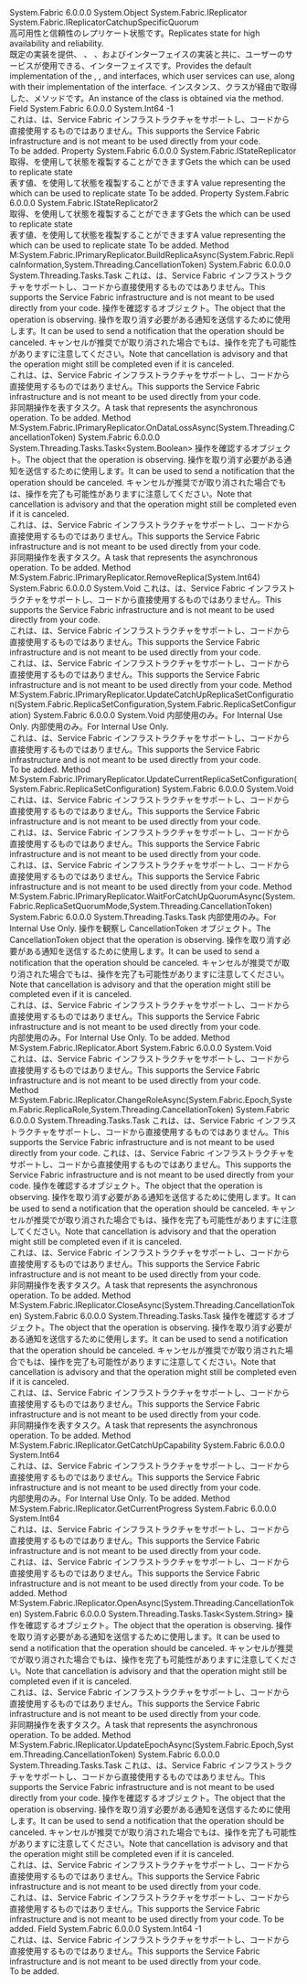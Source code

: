 <Type Name="FabricReplicator" FullName="System.Fabric.FabricReplicator">
  <TypeSignature Language="C#" Value="public sealed class FabricReplicator : System.Fabric.IReplicator, System.Fabric.IReplicatorCatchupSpecificQuorum" />
  <TypeSignature Language="ILAsm" Value=".class public auto ansi sealed beforefieldinit FabricReplicator extends System.Object implements class System.Fabric.IPrimaryReplicator, class System.Fabric.IReplicator, class System.Fabric.IReplicatorCatchupSpecificQuorum" />
  <TypeSignature Language="DocId" Value="T:System.Fabric.FabricReplicator" />
  <TypeSignature Language="VB.NET" Value="Public NotInheritable Class FabricReplicator&#xA;Implements IReplicator, IReplicatorCatchupSpecificQuorum" />
  <TypeSignature Language="F#" Value="type FabricReplicator = class&#xA;    interface IReplicator&#xA;    interface IPrimaryReplicator&#xA;    interface IReplicatorCatchupSpecificQuorum" />
  <AssemblyInfo>
    <AssemblyName>System.Fabric</AssemblyName>
    <AssemblyVersion>6.0.0.0</AssemblyVersion>
  </AssemblyInfo>
  <Base>
    <BaseTypeName>System.Object</BaseTypeName>
  </Base>
  <Interfaces>
    <Interface>
      <InterfaceName>System.Fabric.IReplicator</InterfaceName>
    </Interface>
    <Interface>
      <InterfaceName>System.Fabric.IReplicatorCatchupSpecificQuorum</InterfaceName>
    </Interface>
  </Interfaces>
  <Docs>
    <summary>
      <para><span data-ttu-id="23d70-101">高可用性と信頼性のレプリケート状態です。</span><span class="sxs-lookup"><span data-stu-id="23d70-101">Replicates state for high availability and reliability.</span></span> </para>
    </summary>
    <remarks>
      <para><span data-ttu-id="23d70-102">既定の実装を提供、 <see cref="T:System.Fabric.IStateReplicator" />、 <see cref="T:System.Fabric.IReplicator" />、および<see cref="T:System.Fabric.IPrimaryReplicator" />インターフェイスの実装と共に、ユーザーのサービスが使用できる、<see cref="T:System.Fabric.IStateProvider" />インターフェイスです。</span><span class="sxs-lookup"><span data-stu-id="23d70-102">Provides the default implementation of the <see cref="T:System.Fabric.IStateReplicator" />, <see cref="T:System.Fabric.IReplicator" />, and <see cref="T:System.Fabric.IPrimaryReplicator" /> interfaces, which user services can use, along with their implementation of the <see cref="T:System.Fabric.IStateProvider" /> interface.</span></span></para>
      <para><span data-ttu-id="23d70-103">インスタンス、<see cref="T:System.Fabric.FabricReplicator" />クラスが経由で取得した、<see cref="M:System.Fabric.IStatefulServicePartition.CreateReplicator(System.Fabric.IStateProvider,System.Fabric.ReplicatorSettings)" />メソッドです。</span><span class="sxs-lookup"><span data-stu-id="23d70-103">An instance of the <see cref="T:System.Fabric.FabricReplicator" /> class is obtained via the <see cref="M:System.Fabric.IStatefulServicePartition.CreateReplicator(System.Fabric.IStateProvider,System.Fabric.ReplicatorSettings)" /> method.</span></span></para>
    </remarks>
  </Docs>
  <Members>
    <Member MemberName="InvalidAtomicGroupId">
      <MemberSignature Language="C#" Value="public const long InvalidAtomicGroupId = -1;" />
      <MemberSignature Language="ILAsm" Value=".field public static literal int64 InvalidAtomicGroupId = (-1)" />
      <MemberSignature Language="DocId" Value="F:System.Fabric.FabricReplicator.InvalidAtomicGroupId" />
      <MemberSignature Language="VB.NET" Value="Public Const InvalidAtomicGroupId As Long  = -1" />
      <MemberSignature Language="F#" Value="val mutable InvalidAtomicGroupId : int64" Usage="System.Fabric.FabricReplicator.InvalidAtomicGroupId" />
      <MemberType>Field</MemberType>
      <AssemblyInfo>
        <AssemblyName>System.Fabric</AssemblyName>
        <AssemblyVersion>6.0.0.0</AssemblyVersion>
      </AssemblyInfo>
      <ReturnValue>
        <ReturnType>System.Int64</ReturnType>
      </ReturnValue>
      <MemberValue>-1</MemberValue>
      <Docs>
        <summary><span data-ttu-id="23d70-104">これは、は、Service Fabric インフラストラクチャをサポートし、コードから直接使用するものではありません。</span><span class="sxs-lookup"><span data-stu-id="23d70-104">This supports the Service Fabric infrastructure and is not meant to be used directly from your code.</span></span></summary>
        <remarks>To be added.</remarks>
      </Docs>
    </Member>
    <Member MemberName="StateReplicator">
      <MemberSignature Language="C#" Value="public System.Fabric.IStateReplicator StateReplicator { get; }" />
      <MemberSignature Language="ILAsm" Value=".property instance class System.Fabric.IStateReplicator StateReplicator" />
      <MemberSignature Language="DocId" Value="P:System.Fabric.FabricReplicator.StateReplicator" />
      <MemberSignature Language="VB.NET" Value="Public ReadOnly Property StateReplicator As IStateReplicator" />
      <MemberSignature Language="F#" Value="member this.StateReplicator : System.Fabric.IStateReplicator" Usage="System.Fabric.FabricReplicator.StateReplicator" />
      <MemberType>Property</MemberType>
      <AssemblyInfo>
        <AssemblyName>System.Fabric</AssemblyName>
        <AssemblyVersion>6.0.0.0</AssemblyVersion>
      </AssemblyInfo>
      <ReturnValue>
        <ReturnType>System.Fabric.IStateReplicator</ReturnType>
      </ReturnValue>
      <Docs>
        <summary>
          <para><span data-ttu-id="23d70-105">取得、<see cref="T:System.Fabric.IStateReplicator" />を使用して状態を複製することができます</span><span class="sxs-lookup"><span data-stu-id="23d70-105">Gets the <see cref="T:System.Fabric.IStateReplicator" /> which can be used to replicate state</span></span></para>
        </summary>
        <value><span data-ttu-id="23d70-106">表す値、<see cref="T:System.Fabric.IStateReplicator" />を使用して状態を複製することができます</span><span class="sxs-lookup"><span data-stu-id="23d70-106">A value representing the <see cref="T:System.Fabric.IStateReplicator" /> which can be used to replicate state</span></span></value>
        <remarks>To be added.</remarks>
      </Docs>
    </Member>
    <Member MemberName="StateReplicator2">
      <MemberSignature Language="C#" Value="public System.Fabric.IStateReplicator2 StateReplicator2 { get; }" />
      <MemberSignature Language="ILAsm" Value=".property instance class System.Fabric.IStateReplicator2 StateReplicator2" />
      <MemberSignature Language="DocId" Value="P:System.Fabric.FabricReplicator.StateReplicator2" />
      <MemberSignature Language="VB.NET" Value="Public ReadOnly Property StateReplicator2 As IStateReplicator2" />
      <MemberSignature Language="F#" Value="member this.StateReplicator2 : System.Fabric.IStateReplicator2" Usage="System.Fabric.FabricReplicator.StateReplicator2" />
      <MemberType>Property</MemberType>
      <AssemblyInfo>
        <AssemblyName>System.Fabric</AssemblyName>
        <AssemblyVersion>6.0.0.0</AssemblyVersion>
      </AssemblyInfo>
      <ReturnValue>
        <ReturnType>System.Fabric.IStateReplicator2</ReturnType>
      </ReturnValue>
      <Docs>
        <summary>
          <para><span data-ttu-id="23d70-107">取得、<see cref="T:System.Fabric.IStateReplicator2" />を使用して状態を複製することができます</span><span class="sxs-lookup"><span data-stu-id="23d70-107">Gets the <see cref="T:System.Fabric.IStateReplicator2" /> which can be used to replicate state</span></span></para>
        </summary>
        <value><span data-ttu-id="23d70-108">表す値、<see cref="T:System.Fabric.IStateReplicator2" />を使用して状態を複製することができます</span><span class="sxs-lookup"><span data-stu-id="23d70-108">A value representing the <see cref="T:System.Fabric.IStateReplicator2" /> which can be used to replicate state</span></span></value>
        <remarks>To be added.</remarks>
      </Docs>
    </Member>
    <Member MemberName="System.Fabric.IPrimaryReplicator.BuildReplicaAsync">
      <MemberSignature Language="C#" Value="System.Threading.Tasks.Task IPrimaryReplicator.BuildReplicaAsync (System.Fabric.ReplicaInformation replicaInfo, System.Threading.CancellationToken cancellationToken);" />
      <MemberSignature Language="ILAsm" Value=".method hidebysig newslot virtual instance class System.Threading.Tasks.Task System.Fabric.IPrimaryReplicator.BuildReplicaAsync(class System.Fabric.ReplicaInformation replicaInfo, valuetype System.Threading.CancellationToken cancellationToken) cil managed" />
      <MemberSignature Language="DocId" Value="M:System.Fabric.FabricReplicator.System#Fabric#IPrimaryReplicator#BuildReplicaAsync(System.Fabric.ReplicaInformation,System.Threading.CancellationToken)" />
      <MemberType>Method</MemberType>
      <Implements>
        <InterfaceMember>M:System.Fabric.IPrimaryReplicator.BuildReplicaAsync(System.Fabric.ReplicaInformation,System.Threading.CancellationToken)</InterfaceMember>
      </Implements>
      <AssemblyInfo>
        <AssemblyName>System.Fabric</AssemblyName>
        <AssemblyVersion>6.0.0.0</AssemblyVersion>
      </AssemblyInfo>
      <ReturnValue>
        <ReturnType>System.Threading.Tasks.Task</ReturnType>
      </ReturnValue>
      <Parameters>
        <Parameter Name="replicaInfo" Type="System.Fabric.ReplicaInformation" />
        <Parameter Name="cancellationToken" Type="System.Threading.CancellationToken" />
      </Parameters>
      <Docs>
        <param name="replicaInfo">
          <para><span data-ttu-id="23d70-109">これは、は、Service Fabric インフラストラクチャをサポートし、コードから直接使用するものではありません。</span><span class="sxs-lookup"><span data-stu-id="23d70-109">This supports the Service Fabric infrastructure and is not meant to be used directly from your code.</span></span></para>
        </param>
        <param name="cancellationToken">
          <para><span data-ttu-id="23d70-110"><see cref="T:System.Threading.CancellationToken" />操作を確認するオブジェクト。</span><span class="sxs-lookup"><span data-stu-id="23d70-110">The <see cref="T:System.Threading.CancellationToken" />  object that the operation is observing.</span></span> <span data-ttu-id="23d70-111">操作を取り消す必要がある通知を送信するために使用します。</span><span class="sxs-lookup"><span data-stu-id="23d70-111">It can be used to send a notification that the operation should be canceled.</span></span> <span data-ttu-id="23d70-112">キャンセルが推奨でが取り消された場合でもは、操作を完了も可能性がありますに注意してください。</span><span class="sxs-lookup"><span data-stu-id="23d70-112">Note that cancellation is advisory and that the operation might still be completed even if it is canceled.</span></span></para>
        </param>
        <summary><span data-ttu-id="23d70-113">これは、は、Service Fabric インフラストラクチャをサポートし、コードから直接使用するものではありません。</span><span class="sxs-lookup"><span data-stu-id="23d70-113">This supports the Service Fabric infrastructure and is not meant to be used directly from your code.</span></span></summary>
        <returns>
          <para><span data-ttu-id="23d70-114">非同期操作を表すタスク。</span><span class="sxs-lookup"><span data-stu-id="23d70-114">A task that represents the asynchronous operation.</span></span></para>
        </returns>
        <remarks>To be added.</remarks>
      </Docs>
    </Member>
    <Member MemberName="System.Fabric.IPrimaryReplicator.OnDataLossAsync">
      <MemberSignature Language="C#" Value="System.Threading.Tasks.Task&lt;bool&gt; IPrimaryReplicator.OnDataLossAsync (System.Threading.CancellationToken cancellationToken);" />
      <MemberSignature Language="ILAsm" Value=".method hidebysig newslot virtual instance class System.Threading.Tasks.Task`1&lt;bool&gt; System.Fabric.IPrimaryReplicator.OnDataLossAsync(valuetype System.Threading.CancellationToken cancellationToken) cil managed" />
      <MemberSignature Language="DocId" Value="M:System.Fabric.FabricReplicator.System#Fabric#IPrimaryReplicator#OnDataLossAsync(System.Threading.CancellationToken)" />
      <MemberType>Method</MemberType>
      <Implements>
        <InterfaceMember>M:System.Fabric.IPrimaryReplicator.OnDataLossAsync(System.Threading.CancellationToken)</InterfaceMember>
      </Implements>
      <AssemblyInfo>
        <AssemblyName>System.Fabric</AssemblyName>
        <AssemblyVersion>6.0.0.0</AssemblyVersion>
      </AssemblyInfo>
      <ReturnValue>
        <ReturnType>System.Threading.Tasks.Task&lt;System.Boolean&gt;</ReturnType>
      </ReturnValue>
      <Parameters>
        <Parameter Name="cancellationToken" Type="System.Threading.CancellationToken" />
      </Parameters>
      <Docs>
        <param name="cancellationToken">
          <para><span data-ttu-id="23d70-115"><see cref="T:System.Threading.CancellationToken" />操作を確認するオブジェクト。</span><span class="sxs-lookup"><span data-stu-id="23d70-115">The <see cref="T:System.Threading.CancellationToken" /> object that the operation is observing.</span></span> <span data-ttu-id="23d70-116">操作を取り消す必要がある通知を送信するために使用します。</span><span class="sxs-lookup"><span data-stu-id="23d70-116">It can be used to send a notification that the operation should be canceled.</span></span> <span data-ttu-id="23d70-117">キャンセルが推奨でが取り消された場合でもは、操作を完了も可能性がありますに注意してください。</span><span class="sxs-lookup"><span data-stu-id="23d70-117">Note that cancellation is advisory and that the operation might still be completed even if it is canceled.</span></span></para>
        </param>
        <summary><span data-ttu-id="23d70-118">これは、は、Service Fabric インフラストラクチャをサポートし、コードから直接使用するものではありません。</span><span class="sxs-lookup"><span data-stu-id="23d70-118">This supports the Service Fabric infrastructure and is not meant to be used directly from your code.</span></span></summary>
        <returns>
          <para><span data-ttu-id="23d70-119">非同期操作を表すタスク。</span><span class="sxs-lookup"><span data-stu-id="23d70-119">A task that represents the asynchronous operation.</span></span></para>
        </returns>
        <remarks>To be added.</remarks>
      </Docs>
    </Member>
    <Member MemberName="System.Fabric.IPrimaryReplicator.RemoveReplica">
      <MemberSignature Language="C#" Value="void IPrimaryReplicator.RemoveReplica (long replicaId);" />
      <MemberSignature Language="ILAsm" Value=".method hidebysig newslot virtual instance void System.Fabric.IPrimaryReplicator.RemoveReplica(int64 replicaId) cil managed" />
      <MemberSignature Language="DocId" Value="M:System.Fabric.FabricReplicator.System#Fabric#IPrimaryReplicator#RemoveReplica(System.Int64)" />
      <MemberSignature Language="VB.NET" Value="Sub RemoveReplica (replicaId As Long) Implements IPrimaryReplicator.RemoveReplica" />
      <MemberType>Method</MemberType>
      <Implements>
        <InterfaceMember>M:System.Fabric.IPrimaryReplicator.RemoveReplica(System.Int64)</InterfaceMember>
      </Implements>
      <AssemblyInfo>
        <AssemblyName>System.Fabric</AssemblyName>
        <AssemblyVersion>6.0.0.0</AssemblyVersion>
      </AssemblyInfo>
      <ReturnValue>
        <ReturnType>System.Void</ReturnType>
      </ReturnValue>
      <Parameters>
        <Parameter Name="replicaId" Type="System.Int64" />
      </Parameters>
      <Docs>
        <param name="replicaId">
          <para><span data-ttu-id="23d70-120">これは、は、Service Fabric インフラストラクチャをサポートし、コードから直接使用するものではありません。</span><span class="sxs-lookup"><span data-stu-id="23d70-120">This supports the Service Fabric infrastructure and is not meant to be used directly from your code.</span></span></para>
        </param>
        <summary><span data-ttu-id="23d70-121">これは、は、Service Fabric インフラストラクチャをサポートし、コードから直接使用するものではありません。</span><span class="sxs-lookup"><span data-stu-id="23d70-121">This supports the Service Fabric infrastructure and is not meant to be used directly from your code.</span></span></summary>
        <remarks>
          <para><span data-ttu-id="23d70-122">これは、は、Service Fabric インフラストラクチャをサポートし、コードから直接使用するものではありません。</span><span class="sxs-lookup"><span data-stu-id="23d70-122">This supports the Service Fabric infrastructure and is not meant to be used directly from your code.</span></span></para>
        </remarks>
      </Docs>
    </Member>
    <Member MemberName="System.Fabric.IPrimaryReplicator.UpdateCatchUpReplicaSetConfiguration">
      <MemberSignature Language="C#" Value="void IPrimaryReplicator.UpdateCatchUpReplicaSetConfiguration (System.Fabric.ReplicaSetConfiguration currentConfiguration, System.Fabric.ReplicaSetConfiguration previousConfiguration);" />
      <MemberSignature Language="ILAsm" Value=".method hidebysig newslot virtual instance void System.Fabric.IPrimaryReplicator.UpdateCatchUpReplicaSetConfiguration(class System.Fabric.ReplicaSetConfiguration currentConfiguration, class System.Fabric.ReplicaSetConfiguration previousConfiguration) cil managed" />
      <MemberSignature Language="DocId" Value="M:System.Fabric.FabricReplicator.System#Fabric#IPrimaryReplicator#UpdateCatchUpReplicaSetConfiguration(System.Fabric.ReplicaSetConfiguration,System.Fabric.ReplicaSetConfiguration)" />
      <MemberSignature Language="VB.NET" Value="Sub UpdateCatchUpReplicaSetConfiguration (currentConfiguration As ReplicaSetConfiguration, previousConfiguration As ReplicaSetConfiguration) Implements IPrimaryReplicator.UpdateCatchUpReplicaSetConfiguration" />
      <MemberType>Method</MemberType>
      <Implements>
        <InterfaceMember>M:System.Fabric.IPrimaryReplicator.UpdateCatchUpReplicaSetConfiguration(System.Fabric.ReplicaSetConfiguration,System.Fabric.ReplicaSetConfiguration)</InterfaceMember>
      </Implements>
      <AssemblyInfo>
        <AssemblyName>System.Fabric</AssemblyName>
        <AssemblyVersion>6.0.0.0</AssemblyVersion>
      </AssemblyInfo>
      <ReturnValue>
        <ReturnType>System.Void</ReturnType>
      </ReturnValue>
      <Parameters>
        <Parameter Name="currentConfiguration" Type="System.Fabric.ReplicaSetConfiguration" />
        <Parameter Name="previousConfiguration" Type="System.Fabric.ReplicaSetConfiguration" />
      </Parameters>
      <Docs>
        <param name="currentConfiguration">
          <para><span data-ttu-id="23d70-123">内部使用のみ。</span><span class="sxs-lookup"><span data-stu-id="23d70-123">For Internal Use Only.</span></span></para>
        </param>
        <param name="previousConfiguration">
          <para><span data-ttu-id="23d70-124">内部使用のみ。</span><span class="sxs-lookup"><span data-stu-id="23d70-124">For Internal Use Only.</span></span></para>
        </param>
        <summary><span data-ttu-id="23d70-125">これは、は、Service Fabric インフラストラクチャをサポートし、コードから直接使用するものではありません。</span><span class="sxs-lookup"><span data-stu-id="23d70-125">This supports the Service Fabric infrastructure and is not meant to be used directly from your code.</span></span></summary>
        <remarks>To be added.</remarks>
      </Docs>
    </Member>
    <Member MemberName="System.Fabric.IPrimaryReplicator.UpdateCurrentReplicaSetConfiguration">
      <MemberSignature Language="C#" Value="void IPrimaryReplicator.UpdateCurrentReplicaSetConfiguration (System.Fabric.ReplicaSetConfiguration currentConfiguration);" />
      <MemberSignature Language="ILAsm" Value=".method hidebysig newslot virtual instance void System.Fabric.IPrimaryReplicator.UpdateCurrentReplicaSetConfiguration(class System.Fabric.ReplicaSetConfiguration currentConfiguration) cil managed" />
      <MemberSignature Language="DocId" Value="M:System.Fabric.FabricReplicator.System#Fabric#IPrimaryReplicator#UpdateCurrentReplicaSetConfiguration(System.Fabric.ReplicaSetConfiguration)" />
      <MemberSignature Language="VB.NET" Value="Sub UpdateCurrentReplicaSetConfiguration (currentConfiguration As ReplicaSetConfiguration) Implements IPrimaryReplicator.UpdateCurrentReplicaSetConfiguration" />
      <MemberType>Method</MemberType>
      <Implements>
        <InterfaceMember>M:System.Fabric.IPrimaryReplicator.UpdateCurrentReplicaSetConfiguration(System.Fabric.ReplicaSetConfiguration)</InterfaceMember>
      </Implements>
      <AssemblyInfo>
        <AssemblyName>System.Fabric</AssemblyName>
        <AssemblyVersion>6.0.0.0</AssemblyVersion>
      </AssemblyInfo>
      <ReturnValue>
        <ReturnType>System.Void</ReturnType>
      </ReturnValue>
      <Parameters>
        <Parameter Name="currentConfiguration" Type="System.Fabric.ReplicaSetConfiguration" />
      </Parameters>
      <Docs>
        <param name="currentConfiguration">
          <para><span data-ttu-id="23d70-126">これは、は、Service Fabric インフラストラクチャをサポートし、コードから直接使用するものではありません。</span><span class="sxs-lookup"><span data-stu-id="23d70-126">This supports the Service Fabric infrastructure and is not meant to be used directly from your code.</span></span></para>
        </param>
        <summary><span data-ttu-id="23d70-127">これは、は、Service Fabric インフラストラクチャをサポートし、コードから直接使用するものではありません。</span><span class="sxs-lookup"><span data-stu-id="23d70-127">This supports the Service Fabric infrastructure and is not meant to be used directly from your code.</span></span></summary>
        <remarks>
          <para><span data-ttu-id="23d70-128">これは、は、Service Fabric インフラストラクチャをサポートし、コードから直接使用するものではありません。</span><span class="sxs-lookup"><span data-stu-id="23d70-128">This supports the Service Fabric infrastructure and is not meant to be used directly from your code.</span></span></para>
        </remarks>
      </Docs>
    </Member>
    <Member MemberName="System.Fabric.IPrimaryReplicator.WaitForCatchUpQuorumAsync">
      <MemberSignature Language="C#" Value="System.Threading.Tasks.Task IPrimaryReplicator.WaitForCatchUpQuorumAsync (System.Fabric.ReplicaSetQuorumMode quorumMode, System.Threading.CancellationToken cancellationToken);" />
      <MemberSignature Language="ILAsm" Value=".method hidebysig newslot virtual instance class System.Threading.Tasks.Task System.Fabric.IPrimaryReplicator.WaitForCatchUpQuorumAsync(valuetype System.Fabric.ReplicaSetQuorumMode quorumMode, valuetype System.Threading.CancellationToken cancellationToken) cil managed" />
      <MemberSignature Language="DocId" Value="M:System.Fabric.FabricReplicator.System#Fabric#IPrimaryReplicator#WaitForCatchUpQuorumAsync(System.Fabric.ReplicaSetQuorumMode,System.Threading.CancellationToken)" />
      <MemberType>Method</MemberType>
      <Implements>
        <InterfaceMember>M:System.Fabric.IPrimaryReplicator.WaitForCatchUpQuorumAsync(System.Fabric.ReplicaSetQuorumMode,System.Threading.CancellationToken)</InterfaceMember>
      </Implements>
      <AssemblyInfo>
        <AssemblyName>System.Fabric</AssemblyName>
        <AssemblyVersion>6.0.0.0</AssemblyVersion>
      </AssemblyInfo>
      <ReturnValue>
        <ReturnType>System.Threading.Tasks.Task</ReturnType>
      </ReturnValue>
      <Parameters>
        <Parameter Name="quorumMode" Type="System.Fabric.ReplicaSetQuorumMode" />
        <Parameter Name="cancellationToken" Type="System.Threading.CancellationToken" />
      </Parameters>
      <Docs>
        <param name="quorumMode">
          <para><span data-ttu-id="23d70-129">内部使用のみ。</span><span class="sxs-lookup"><span data-stu-id="23d70-129">For Internal Use Only.</span></span></para>
        </param>
        <param name="cancellationToken">
          <para><span data-ttu-id="23d70-130">操作を観察し CancellationToken オブジェクト。</span><span class="sxs-lookup"><span data-stu-id="23d70-130">The CancellationToken object that the operation is observing.</span></span> <span data-ttu-id="23d70-131">操作を取り消す必要がある通知を送信するために使用します。</span><span class="sxs-lookup"><span data-stu-id="23d70-131">It can be used to send a notification that the operation should be canceled.</span></span>
            <span data-ttu-id="23d70-132">キャンセルが推奨でが取り消された場合でもは、操作を完了も可能性がありますに注意してください。</span><span class="sxs-lookup"><span data-stu-id="23d70-132">Note that cancellation is advisory and that the operation might still be completed even if it is canceled.</span></span></para>
        </param>
        <summary><span data-ttu-id="23d70-133">これは、は、Service Fabric インフラストラクチャをサポートし、コードから直接使用するものではありません。</span><span class="sxs-lookup"><span data-stu-id="23d70-133">This supports the Service Fabric infrastructure and is not meant to be used directly from your code.</span></span></summary>
        <returns>
          <para><span data-ttu-id="23d70-134">内部使用のみ。</span><span class="sxs-lookup"><span data-stu-id="23d70-134">For Internal Use Only.</span></span></para>
        </returns>
        <remarks>To be added.</remarks>
      </Docs>
    </Member>
    <Member MemberName="System.Fabric.IReplicator.Abort">
      <MemberSignature Language="C#" Value="void IReplicator.Abort ();" />
      <MemberSignature Language="ILAsm" Value=".method hidebysig newslot virtual instance void System.Fabric.IReplicator.Abort() cil managed" />
      <MemberSignature Language="DocId" Value="M:System.Fabric.FabricReplicator.System#Fabric#IReplicator#Abort" />
      <MemberSignature Language="VB.NET" Value="Sub Abort () Implements IReplicator.Abort" />
      <MemberType>Method</MemberType>
      <Implements>
        <InterfaceMember>M:System.Fabric.IReplicator.Abort</InterfaceMember>
      </Implements>
      <AssemblyInfo>
        <AssemblyName>System.Fabric</AssemblyName>
        <AssemblyVersion>6.0.0.0</AssemblyVersion>
      </AssemblyInfo>
      <ReturnValue>
        <ReturnType>System.Void</ReturnType>
      </ReturnValue>
      <Parameters />
      <Docs>
        <summary><span data-ttu-id="23d70-135">これは、は、Service Fabric インフラストラクチャをサポートし、コードから直接使用するものではありません。</span><span class="sxs-lookup"><span data-stu-id="23d70-135">This supports the Service Fabric infrastructure and is not meant to be used directly from your code.</span></span></summary>
        <remarks />
      </Docs>
    </Member>
    <Member MemberName="System.Fabric.IReplicator.ChangeRoleAsync">
      <MemberSignature Language="C#" Value="System.Threading.Tasks.Task IReplicator.ChangeRoleAsync (System.Fabric.Epoch epoch, System.Fabric.ReplicaRole role, System.Threading.CancellationToken cancellationToken);" />
      <MemberSignature Language="ILAsm" Value=".method hidebysig newslot virtual instance class System.Threading.Tasks.Task System.Fabric.IReplicator.ChangeRoleAsync(valuetype System.Fabric.Epoch epoch, valuetype System.Fabric.ReplicaRole role, valuetype System.Threading.CancellationToken cancellationToken) cil managed" />
      <MemberSignature Language="DocId" Value="M:System.Fabric.FabricReplicator.System#Fabric#IReplicator#ChangeRoleAsync(System.Fabric.Epoch,System.Fabric.ReplicaRole,System.Threading.CancellationToken)" />
      <MemberType>Method</MemberType>
      <Implements>
        <InterfaceMember>M:System.Fabric.IReplicator.ChangeRoleAsync(System.Fabric.Epoch,System.Fabric.ReplicaRole,System.Threading.CancellationToken)</InterfaceMember>
      </Implements>
      <AssemblyInfo>
        <AssemblyName>System.Fabric</AssemblyName>
        <AssemblyVersion>6.0.0.0</AssemblyVersion>
      </AssemblyInfo>
      <ReturnValue>
        <ReturnType>System.Threading.Tasks.Task</ReturnType>
      </ReturnValue>
      <Parameters>
        <Parameter Name="epoch" Type="System.Fabric.Epoch" />
        <Parameter Name="role" Type="System.Fabric.ReplicaRole" />
        <Parameter Name="cancellationToken" Type="System.Threading.CancellationToken" />
      </Parameters>
      <Docs>
        <param name="epoch">
          <para><span data-ttu-id="23d70-136">これは、は、Service Fabric インフラストラクチャをサポートし、コードから直接使用するものではありません。</span><span class="sxs-lookup"><span data-stu-id="23d70-136">This supports the Service Fabric infrastructure and is not meant to be used directly from your code.</span></span></para>
        </param>
        <param name="role">
          <para><span data-ttu-id="23d70-137">これは、は、Service Fabric インフラストラクチャをサポートし、コードから直接使用するものではありません。</span><span class="sxs-lookup"><span data-stu-id="23d70-137">This supports the Service Fabric infrastructure and is not meant to be used directly from your code.</span></span></para>
        </param>
        <param name="cancellationToken">
          <para><span data-ttu-id="23d70-138"><see cref="T:System.Threading.CancellationToken" />操作を確認するオブジェクト。</span><span class="sxs-lookup"><span data-stu-id="23d70-138">The <see cref="T:System.Threading.CancellationToken" /> object that the operation is observing.</span></span> <span data-ttu-id="23d70-139">操作を取り消す必要がある通知を送信するために使用します。</span><span class="sxs-lookup"><span data-stu-id="23d70-139">It can be used to send a notification that the operation should be canceled.</span></span> <span data-ttu-id="23d70-140">キャンセルが推奨でが取り消された場合でもは、操作を完了も可能性がありますに注意してください。</span><span class="sxs-lookup"><span data-stu-id="23d70-140">Note that cancellation is advisory and that the operation might still be completed even if it is canceled.</span></span></para>
        </param>
        <summary><span data-ttu-id="23d70-141">これは、は、Service Fabric インフラストラクチャをサポートし、コードから直接使用するものではありません。</span><span class="sxs-lookup"><span data-stu-id="23d70-141">This supports the Service Fabric infrastructure and is not meant to be used directly from your code.</span></span></summary>
        <returns>
          <para><span data-ttu-id="23d70-142">非同期操作を表すタスク。</span><span class="sxs-lookup"><span data-stu-id="23d70-142">A task that represents the asynchronous operation.</span></span></para>
        </returns>
        <remarks>To be added.</remarks>
      </Docs>
    </Member>
    <Member MemberName="System.Fabric.IReplicator.CloseAsync">
      <MemberSignature Language="C#" Value="System.Threading.Tasks.Task IReplicator.CloseAsync (System.Threading.CancellationToken cancellationToken);" />
      <MemberSignature Language="ILAsm" Value=".method hidebysig newslot virtual instance class System.Threading.Tasks.Task System.Fabric.IReplicator.CloseAsync(valuetype System.Threading.CancellationToken cancellationToken) cil managed" />
      <MemberSignature Language="DocId" Value="M:System.Fabric.FabricReplicator.System#Fabric#IReplicator#CloseAsync(System.Threading.CancellationToken)" />
      <MemberType>Method</MemberType>
      <Implements>
        <InterfaceMember>M:System.Fabric.IReplicator.CloseAsync(System.Threading.CancellationToken)</InterfaceMember>
      </Implements>
      <AssemblyInfo>
        <AssemblyName>System.Fabric</AssemblyName>
        <AssemblyVersion>6.0.0.0</AssemblyVersion>
      </AssemblyInfo>
      <ReturnValue>
        <ReturnType>System.Threading.Tasks.Task</ReturnType>
      </ReturnValue>
      <Parameters>
        <Parameter Name="cancellationToken" Type="System.Threading.CancellationToken" />
      </Parameters>
      <Docs>
        <param name="cancellationToken">
          <para><span data-ttu-id="23d70-143"><see cref="T:System.Threading.CancellationToken" />操作を確認するオブジェクト。</span><span class="sxs-lookup"><span data-stu-id="23d70-143">The <see cref="T:System.Threading.CancellationToken" /> object that the operation is observing.</span></span> <span data-ttu-id="23d70-144">操作を取り消す必要がある通知を送信するために使用します。</span><span class="sxs-lookup"><span data-stu-id="23d70-144">It can be used to send a notification that the operation should be canceled.</span></span> <span data-ttu-id="23d70-145">キャンセルが推奨でが取り消された場合でもは、操作を完了も可能性がありますに注意してください。</span><span class="sxs-lookup"><span data-stu-id="23d70-145">Note that cancellation is advisory and that the operation might still be completed even if it is canceled.</span></span></para>
        </param>
        <summary><span data-ttu-id="23d70-146">これは、は、Service Fabric インフラストラクチャをサポートし、コードから直接使用するものではありません。</span><span class="sxs-lookup"><span data-stu-id="23d70-146">This supports the Service Fabric infrastructure and is not meant to be used directly from your code.</span></span></summary>
        <returns>
          <para><span data-ttu-id="23d70-147">非同期操作を表すタスク。</span><span class="sxs-lookup"><span data-stu-id="23d70-147">A task that represents the asynchronous operation.</span></span></para>
        </returns>
        <remarks>To be added.</remarks>
      </Docs>
    </Member>
    <Member MemberName="System.Fabric.IReplicator.GetCatchUpCapability">
      <MemberSignature Language="C#" Value="long IReplicator.GetCatchUpCapability ();" />
      <MemberSignature Language="ILAsm" Value=".method hidebysig newslot virtual instance int64 System.Fabric.IReplicator.GetCatchUpCapability() cil managed" />
      <MemberSignature Language="DocId" Value="M:System.Fabric.FabricReplicator.System#Fabric#IReplicator#GetCatchUpCapability" />
      <MemberSignature Language="VB.NET" Value="Function GetCatchUpCapability () As Long Implements IReplicator.GetCatchUpCapability" />
      <MemberType>Method</MemberType>
      <Implements>
        <InterfaceMember>M:System.Fabric.IReplicator.GetCatchUpCapability</InterfaceMember>
      </Implements>
      <AssemblyInfo>
        <AssemblyName>System.Fabric</AssemblyName>
        <AssemblyVersion>6.0.0.0</AssemblyVersion>
      </AssemblyInfo>
      <ReturnValue>
        <ReturnType>System.Int64</ReturnType>
      </ReturnValue>
      <Parameters />
      <Docs>
        <summary><span data-ttu-id="23d70-148">これは、は、Service Fabric インフラストラクチャをサポートし、コードから直接使用するものではありません。</span><span class="sxs-lookup"><span data-stu-id="23d70-148">This supports the Service Fabric infrastructure and is not meant to be used directly from your code.</span></span></summary>
        <returns>
          <para><span data-ttu-id="23d70-149">内部使用のみ。</span><span class="sxs-lookup"><span data-stu-id="23d70-149">For Internal Use Only.</span></span></para>
        </returns>
        <remarks>To be added.</remarks>
      </Docs>
    </Member>
    <Member MemberName="System.Fabric.IReplicator.GetCurrentProgress">
      <MemberSignature Language="C#" Value="long IReplicator.GetCurrentProgress ();" />
      <MemberSignature Language="ILAsm" Value=".method hidebysig newslot virtual instance int64 System.Fabric.IReplicator.GetCurrentProgress() cil managed" />
      <MemberSignature Language="DocId" Value="M:System.Fabric.FabricReplicator.System#Fabric#IReplicator#GetCurrentProgress" />
      <MemberSignature Language="VB.NET" Value="Function GetCurrentProgress () As Long Implements IReplicator.GetCurrentProgress" />
      <MemberType>Method</MemberType>
      <Implements>
        <InterfaceMember>M:System.Fabric.IReplicator.GetCurrentProgress</InterfaceMember>
      </Implements>
      <AssemblyInfo>
        <AssemblyName>System.Fabric</AssemblyName>
        <AssemblyVersion>6.0.0.0</AssemblyVersion>
      </AssemblyInfo>
      <ReturnValue>
        <ReturnType>System.Int64</ReturnType>
      </ReturnValue>
      <Parameters />
      <Docs>
        <summary><span data-ttu-id="23d70-150">これは、は、Service Fabric インフラストラクチャをサポートし、コードから直接使用するものではありません。</span><span class="sxs-lookup"><span data-stu-id="23d70-150">This supports the Service Fabric infrastructure and is not meant to be used directly from your code.</span></span></summary>
        <returns>
          <para><span data-ttu-id="23d70-151">これは、は、Service Fabric インフラストラクチャをサポートし、コードから直接使用するものではありません。</span><span class="sxs-lookup"><span data-stu-id="23d70-151">This supports the Service Fabric infrastructure and is not meant to be used directly from your code.</span></span></para>
        </returns>
        <remarks>To be added.</remarks>
      </Docs>
    </Member>
    <Member MemberName="System.Fabric.IReplicator.OpenAsync">
      <MemberSignature Language="C#" Value="System.Threading.Tasks.Task&lt;string&gt; IReplicator.OpenAsync (System.Threading.CancellationToken cancellationToken);" />
      <MemberSignature Language="ILAsm" Value=".method hidebysig newslot virtual instance class System.Threading.Tasks.Task`1&lt;string&gt; System.Fabric.IReplicator.OpenAsync(valuetype System.Threading.CancellationToken cancellationToken) cil managed" />
      <MemberSignature Language="DocId" Value="M:System.Fabric.FabricReplicator.System#Fabric#IReplicator#OpenAsync(System.Threading.CancellationToken)" />
      <MemberType>Method</MemberType>
      <Implements>
        <InterfaceMember>M:System.Fabric.IReplicator.OpenAsync(System.Threading.CancellationToken)</InterfaceMember>
      </Implements>
      <AssemblyInfo>
        <AssemblyName>System.Fabric</AssemblyName>
        <AssemblyVersion>6.0.0.0</AssemblyVersion>
      </AssemblyInfo>
      <ReturnValue>
        <ReturnType>System.Threading.Tasks.Task&lt;System.String&gt;</ReturnType>
      </ReturnValue>
      <Parameters>
        <Parameter Name="cancellationToken" Type="System.Threading.CancellationToken" />
      </Parameters>
      <Docs>
        <param name="cancellationToken">
          <para><span data-ttu-id="23d70-152"><see cref="T:System.Threading.CancellationToken" />操作を確認するオブジェクト。</span><span class="sxs-lookup"><span data-stu-id="23d70-152">The <see cref="T:System.Threading.CancellationToken" /> object that the operation is observing.</span></span> <span data-ttu-id="23d70-153">操作を取り消す必要がある通知を送信するために使用します。</span><span class="sxs-lookup"><span data-stu-id="23d70-153">It can be used to send a notification that the operation should be canceled.</span></span> <span data-ttu-id="23d70-154">キャンセルが推奨でが取り消された場合でもは、操作を完了も可能性がありますに注意してください。</span><span class="sxs-lookup"><span data-stu-id="23d70-154">Note that cancellation is advisory and that the operation might still be completed even if it is canceled.</span></span></para>
        </param>
        <summary><span data-ttu-id="23d70-155">これは、は、Service Fabric インフラストラクチャをサポートし、コードから直接使用するものではありません。</span><span class="sxs-lookup"><span data-stu-id="23d70-155">This supports the Service Fabric infrastructure and is not meant to be used directly from your code.</span></span></summary>
        <returns>
          <para><span data-ttu-id="23d70-156">非同期操作を表すタスク。</span><span class="sxs-lookup"><span data-stu-id="23d70-156">A task that represents the asynchronous operation.</span></span></para>
        </returns>
        <remarks>To be added.</remarks>
      </Docs>
    </Member>
    <Member MemberName="System.Fabric.IReplicator.UpdateEpochAsync">
      <MemberSignature Language="C#" Value="System.Threading.Tasks.Task IReplicator.UpdateEpochAsync (System.Fabric.Epoch epoch, System.Threading.CancellationToken cancellationToken);" />
      <MemberSignature Language="ILAsm" Value=".method hidebysig newslot virtual instance class System.Threading.Tasks.Task System.Fabric.IReplicator.UpdateEpochAsync(valuetype System.Fabric.Epoch epoch, valuetype System.Threading.CancellationToken cancellationToken) cil managed" />
      <MemberSignature Language="DocId" Value="M:System.Fabric.FabricReplicator.System#Fabric#IReplicator#UpdateEpochAsync(System.Fabric.Epoch,System.Threading.CancellationToken)" />
      <MemberType>Method</MemberType>
      <Implements>
        <InterfaceMember>M:System.Fabric.IReplicator.UpdateEpochAsync(System.Fabric.Epoch,System.Threading.CancellationToken)</InterfaceMember>
      </Implements>
      <AssemblyInfo>
        <AssemblyName>System.Fabric</AssemblyName>
        <AssemblyVersion>6.0.0.0</AssemblyVersion>
      </AssemblyInfo>
      <ReturnValue>
        <ReturnType>System.Threading.Tasks.Task</ReturnType>
      </ReturnValue>
      <Parameters>
        <Parameter Name="epoch" Type="System.Fabric.Epoch" />
        <Parameter Name="cancellationToken" Type="System.Threading.CancellationToken" />
      </Parameters>
      <Docs>
        <param name="epoch">
          <para><span data-ttu-id="23d70-157">これは、は、Service Fabric インフラストラクチャをサポートし、コードから直接使用するものではありません。</span><span class="sxs-lookup"><span data-stu-id="23d70-157">This supports the Service Fabric infrastructure and is not meant to be used directly from your code.</span></span></para>
        </param>
        <param name="cancellationToken">
          <para><span data-ttu-id="23d70-158"><see cref="T:System.Threading.CancellationToken" />操作を確認するオブジェクト。</span><span class="sxs-lookup"><span data-stu-id="23d70-158">The <see cref="T:System.Threading.CancellationToken" /> object that the operation is observing.</span></span> <span data-ttu-id="23d70-159">操作を取り消す必要がある通知を送信するために使用します。</span><span class="sxs-lookup"><span data-stu-id="23d70-159">It can be used to send a notification that the operation should be canceled.</span></span> <span data-ttu-id="23d70-160">キャンセルが推奨でが取り消された場合でもは、操作を完了も可能性がありますに注意してください。</span><span class="sxs-lookup"><span data-stu-id="23d70-160">Note that cancellation is advisory and that the operation might still be completed even if it is canceled.</span></span></para>
        </param>
        <summary><span data-ttu-id="23d70-161">これは、は、Service Fabric インフラストラクチャをサポートし、コードから直接使用するものではありません。</span><span class="sxs-lookup"><span data-stu-id="23d70-161">This supports the Service Fabric infrastructure and is not meant to be used directly from your code.</span></span></summary>
        <returns>
          <para><span data-ttu-id="23d70-162">これは、は、Service Fabric インフラストラクチャをサポートし、コードから直接使用するものではありません。</span><span class="sxs-lookup"><span data-stu-id="23d70-162">This supports the Service Fabric infrastructure and is not meant to be used directly from your code.</span></span></para>
        </returns>
        <remarks>To be added.</remarks>
      </Docs>
    </Member>
    <Member MemberName="UnknownSequenceNumber">
      <MemberSignature Language="C#" Value="public const long UnknownSequenceNumber = -1;" />
      <MemberSignature Language="ILAsm" Value=".field public static literal int64 UnknownSequenceNumber = (-1)" />
      <MemberSignature Language="DocId" Value="F:System.Fabric.FabricReplicator.UnknownSequenceNumber" />
      <MemberSignature Language="VB.NET" Value="Public Const UnknownSequenceNumber As Long  = -1" />
      <MemberSignature Language="F#" Value="val mutable UnknownSequenceNumber : int64" Usage="System.Fabric.FabricReplicator.UnknownSequenceNumber" />
      <MemberType>Field</MemberType>
      <AssemblyInfo>
        <AssemblyName>System.Fabric</AssemblyName>
        <AssemblyVersion>6.0.0.0</AssemblyVersion>
      </AssemblyInfo>
      <ReturnValue>
        <ReturnType>System.Int64</ReturnType>
      </ReturnValue>
      <MemberValue>-1</MemberValue>
      <Docs>
        <summary><span data-ttu-id="23d70-163">これは、は、Service Fabric インフラストラクチャをサポートし、コードから直接使用するものではありません。</span><span class="sxs-lookup"><span data-stu-id="23d70-163">This supports the Service Fabric infrastructure and is not meant to be used directly from your code.</span></span></summary>
        <remarks>To be added.</remarks>
      </Docs>
    </Member>
  </Members>
</Type>